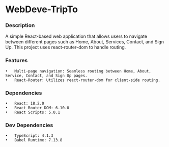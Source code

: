 # WebDeve-TripTo

### Description

A simple React-based web application that allows users to navigate between different pages such as Home, About, Services, Contact, and Sign Up. This project uses react-router-dom to handle routing.

### Features

	•	Multi-page navigation: Seamless routing between Home, About, Service, Contact, and Sign Up pages.
	•	React-Router: Utilizes react-router-dom for client-side routing.

### Dependencies

	•	React: 18.2.0
	•	React Router DOM: 6.10.0
	•	React Scripts: 5.0.1

### Dev Dependencies

	•	TypeScript: 4.1.3
	•	Babel Runtime: 7.13.8


